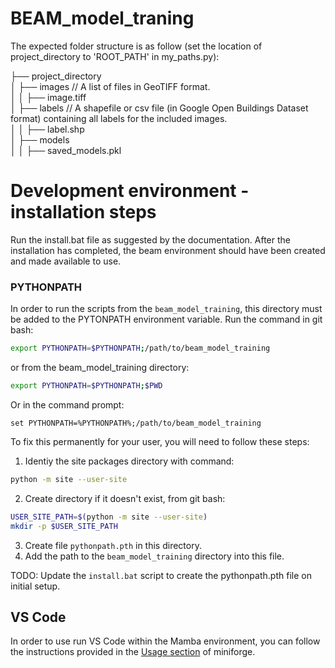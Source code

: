 # BEAM_model_traning

The expected folder structure is as follow (set the location of project_directory to 'ROOT_PATH' in my_paths.py):

├── project_directory  
│ ├── images // A list of files in GeoTIFF format.  
│ │ ├── image.tiff  
│ ├── labels // A shapefile or csv file (in Google Open Buildings Dataset format) containing all labels for the included images.  
│ │ ├── label.shp  
│ ├── models  
│ │ ├── saved_models.pkl

# Development environment - installation steps

Run the install.bat file as suggested by the documentation. After the installation has completed, the beam environment should have been created and made available to use.

### PYTHONPATH

In order to run the scripts from the `beam_model_training`, this directory must be added to the PYTONPATH environment variable. Run the command in git bash:

```bash
export PYTHONPATH=$PYTHONPATH;/path/to/beam_model_training
```

or from the beam_model_training directory:

```bash
export PYTHONPATH=$PYTHONPATH;$PWD
```

Or in the command prompt:

```shell
set PYTHONPATH=%PYTHONPATH%;/path/to/beam_model_training
```

To fix this permanently for your user, you will need to follow these steps:

1. Identiy the site packages directory with command:

```bash
python -m site --user-site
```

2. Create directory if it doesn't exist, from git bash:

```bash
USER_SITE_PATH=$(python -m site --user-site)
mkdir -p $USER_SITE_PATH
```

3. Create file `pythonpath.pth` in this directory.
4. Add the path to the `beam_model_training` directory into this file.

TODO: Update the `install.bat` script to create the pythonpath.pth file on initial setup.

## VS Code

In order to use run VS Code within the Mamba environment, you can follow the instructions provided in the [Usage section](https://github.com/conda-forge/miniforge#usage) of miniforge.
